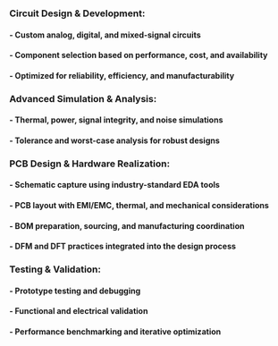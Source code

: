 ### **Circuit Design & Development**:
#### - Custom analog, digital, and mixed-signal circuits

#### - Component selection based on performance, cost, and availability

#### - Optimized for reliability, efficiency, and manufacturability

### **Advanced Simulation & Analysis**:

#### - Thermal, power, signal integrity, and noise simulations

#### - Tolerance and worst-case analysis for robust designs

### **PCB Design & Hardware Realization**:

#### - Schematic capture using industry-standard EDA tools

#### - PCB layout with EMI/EMC, thermal, and mechanical considerations

#### - BOM preparation, sourcing, and manufacturing coordination

#### - DFM and DFT practices integrated into the design process

###  **Testing & Validation**:

#### - Prototype testing and debugging

#### - Functional and electrical validation

#### - Performance benchmarking and iterative optimization

